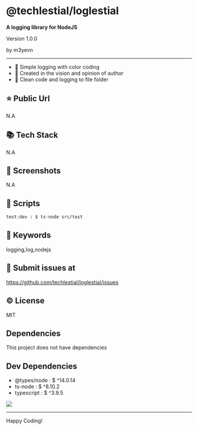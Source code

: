 # @techlestial/loglestial

**A logging library for NodeJS**

<p>Version 1.0.0</p>
<p>by m3yevn</p>

<hr/>

- 🌈 Simple logging with color coding
- 👀 Created in the vision and opinion of author
- 📁 Clean code and logging to file folder

## ⭐ Public Url

N.A

## 📚 Tech Stack

N.A

## 📸 Screenshots

N.A

## 📜 Scripts

```sh
test:dev : $ ts-node src/test

```

## 🔑 Keywords

logging,log,nodejs

## 👾 Submit issues at

https://github.com/techlestial/loglestial/issues

## ©️ License

MIT

## Dependencies

This project does not have dependencies

## Dev Dependencies

- @types/node : $ ^14.0.14
- ts-node : $ ^8.10.2
- typescript : $ ^3.9.5

<img src="https://cdn.dribbble.com/users/2401141/screenshots/5487982/developers-gif-showcase.gif"/>

<hr/>
Happy Coding!
